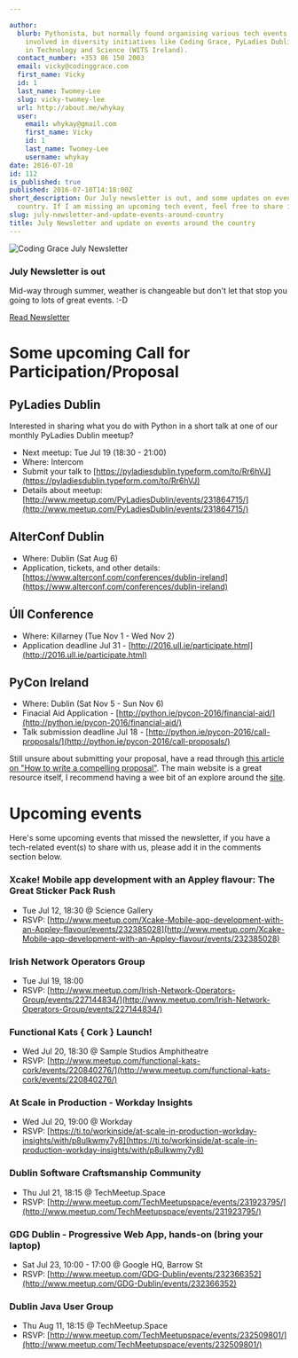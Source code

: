 ```yaml
---

author:
  blurb: Pythonista, but normally found organising various tech events, and now heavily
    involved in diversity initiatives like Coding Grace, PyLadies Dublin, and Women
    in Technology and Science (WITS Ireland).
  contact_number: +353 86 150 2003
  email: vicky@codinggrace.com
  first_name: Vicky
  id: 1
  last_name: Twomey-Lee
  slug: vicky-twomey-lee
  url: http://about.me/whykay
  user:
    email: whykay@gmail.com
    first_name: Vicky
    id: 1
    last_name: Twomey-Lee
    username: whykay
date: 2016-07-10
id: 112
is_published: true
published: 2016-07-10T14:18:00Z
short_description: Our July newsletter is out, and some updates on events around the
  country. If I am missing an upcoming tech event, feel free to share in the comments.
slug: july-newsletter-and-update-events-around-country
title: July Newsletter and update on events around the country
---
```


<div class="row">
  <div class="col-sm-6 col-md-12">
    <div class="thumbnail">
      <img src="https://gallery.mailchimp.com/8612b25618972d14df5c6a1fb/images/1110c634-cedc-4ad1-b996-d2c01ee3acb7.png" alt="Coding Grace July Newsletter">
      <div class="caption">
        <h3>July Newsletter is out</h3>
        <p>Mid-way through summer, weather is changeable but don't let that stop you going to lots of great events. :-D</p>
        <p><a href="http://eepurl.com/b7SAen" class="btn btn-primary" role="button">Read Newsletter</a></p>
      </div>
    </div>
  </div>
</div>

# Some upcoming Call for Participation/Proposal

## PyLadies Dublin
Interested in sharing what you do with Python in a short talk at one of our monthly PyLadies Dublin meetup? 

* Next meetup: Tue Jul 19 (18:30 - 21:00)
* Where: Intercom
* Submit your talk to [https://pyladiesdublin.typeform.com/to/Rr6hVJ](https://pyladiesdublin.typeform.com/to/Rr6hVJ)
* Details about meetup: [http://www.meetup.com/PyLadiesDublin/events/231864715/](http://www.meetup.com/PyLadiesDublin/events/231864715/)

## AlterConf Dublin
* Where: Dublin (Sat Aug 6)
* Application, tickets, and other details: [https://www.alterconf.com/conferences/dublin-ireland](https://www.alterconf.com/conferences/dublin-ireland)

## Úll Conference
* Where: Killarney (Tue Nov 1 - Wed Nov 2)
* Application deadline Jul 31 - [http://2016.ull.ie/participate.html](http://2016.ull.ie/participate.html)

## PyCon Ireland
* Where: Dublin (Sat Nov 5 - Sun Nov 6)
* Finacial Aid Application - [http://python.ie/pycon-2016/financial-aid/](http://python.ie/pycon-2016/financial-aid/)
* Talk submission deadline Jul 18 - [http://python.ie/pycon-2016/call-proposals/](http://python.ie/pycon-2016/call-proposals/)

<span class="glyphicon glyphicon-info-sign"></span> Still unsure about submitting your proposal, have a read through [this article on "How to write a compelling proposal"](http://weareallaweso.me/for_speakers/how-to-write-a-compelling-proposal.html). The main website is a great resource itself, I recommend having a wee bit of an explore around the [site](http://weareallaweso.me/).

# Upcoming events
Here's some upcoming events that missed the newsletter, if you have a tech-related event(s) to share with us, please add it in the comments section below.

### Xcake! Mobile app development with an Appley flavour: The Great Sticker Pack Rush
* Tue Jul 12, 18:30 @ Science Gallery
* RSVP: [http://www.meetup.com/Xcake-Mobile-app-development-with-an-Appley-flavour/events/232385028](http://www.meetup.com/Xcake-Mobile-app-development-with-an-Appley-flavour/events/232385028)

### Irish Network Operators Group
* Tue Jul 19, 18:00
* RSVP: [http://www.meetup.com/Irish-Network-Operators-Group/events/227144834/](http://www.meetup.com/Irish-Network-Operators-Group/events/227144834/)

### Functional Kats { Cork } Launch!
* Wed Jul 20, 18:30 @ Sample Studios Amphitheatre
* RSVP: [http://www.meetup.com/functional-kats-cork/events/220840276/](http://www.meetup.com/functional-kats-cork/events/220840276/)

### At Scale in Production - Workday Insights 
* Wed Jul 20, 19:00 @ Workday
* RSVP: [https://ti.to/workinside/at-scale-in-production-workday-insights/with/p8ulkwmy7y8](https://ti.to/workinside/at-scale-in-production-workday-insights/with/p8ulkwmy7y8)

### Dublin Software Craftsmanship Community
* Thu Jul 21, 18:15 @ TechMeetup.Space
* RSVP: [http://www.meetup.com/TechMeetupspace/events/231923795/](http://www.meetup.com/TechMeetupspace/events/231923795/)

### GDG Dublin - Progressive Web App, hands-on (bring your laptop)
* Sat Jul 23, 10:00 - 17:00 @ Google HQ, Barrow St
* RSVP: [http://www.meetup.com/GDG-Dublin/events/232366352](http://www.meetup.com/GDG-Dublin/events/232366352)

### Dublin Java User Group
* Thu Aug 11, 18:15 @ TechMeetup.Space
* RSVP: [http://www.meetup.com/TechMeetupspace/events/232509801/](http://www.meetup.com/TechMeetupspace/events/232509801/)

